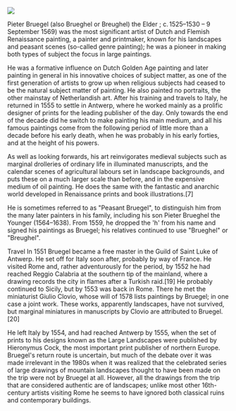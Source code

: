 <a href="https://juncture-digital.org"><img src="https://juncture-digital.org/images/ve-button.png"></a>

<param ve-config 
       title="Pieter Bruegel" 
       banner="https://upload.wikimedia.org/wikipedia/commons/thumb/0/09/Pieter_Bruegel_der_%C3%84ltere_-_Landschaft_mit_der_Flucht_nach_%C3%84gypten.jpg/2560px-Pieter_Bruegel_der_%C3%84ltere_-_Landschaft_mit_der_Flucht_nach_%C3%84gypten.jpg" 
       layout="vertical">

<param ve-entity eid="Q43270"> <!--Pieter Bruegel-->
<param ve-entity eid="Q12892"> <!--Antwerp-->


Pieter Bruegel (also Brueghel or Breughel) the Elder ; c. 1525–1530 – 9 September 1569) was the most significant artist of <span eid="Q610877">Dutch and Flemish Renaissance painting</span>, a painter and printmaker, known for his landscapes and peasant scenes (so-called genre painting); he was a pioneer in making both types of subject the focus in large paintings.
<param ve-image fit="contain" url=https://upload.wikimedia.org/wikipedia/commons/thumb/2/28/Pieter_Bruegel_the_Elder_-_The_Painter_and_the_Buyer%2C_ca._1566_-_Google_Art_Project.jpg/641px-Pieter_Bruegel_the_Elder_-_The_Painter_and_the_Buyer%2C_ca._1566_-_Google_Art_Project.jpg>

He was a formative influence on Dutch Golden Age painting and later painting in general in his innovative choices of subject matter, as one of the first generation of artists to grow up when religious subjects had ceased to be the natural subject matter of painting. He also painted no portraits, the other mainstay of Netherlandish art. After his training and travels to Italy, he returned in 1555 to settle in Antwerp, where he worked mainly as a prolific designer of prints for the leading publisher of the day. Only towards the end of the decade did he switch to make painting his main medium, and all his famous paintings come from the following period of little more than a decade before his early death, when he was probably in his early forties, and at the height of his powers.
<param ve-map center="Q12892" zoom="7">
<param ve-entity eid="Q661566"> <!--Dutch Golden Age-->

As well as looking forwards, his art reinvigorates medieval subjects such as marginal drolleries of ordinary life in illuminated manuscripts, and the calendar scenes of agricultural labours set in <span data-click-image-zoomto="2007,725,670,897">landscape backgrounds</span>, and puts these on a much larger scale than before, and in the expensive medium of oil painting. He does the same with the fantastic and anarchic world developed in Renaissance prints and book illustrations.[7]
<param ve-image url=https://upload.wikimedia.org/wikipedia/commons/b/b4/Pieter_Bruegel_d._%C3%84._106.jpg
        label="Hunters in the Snow"
       author="Pieter Bruegel the Elder">

He is sometimes referred to as "Peasant Bruegel", to distinguish him from the many later painters in his family, including his son Pieter Brueghel the Younger (1564–1638). From 1559, he dropped the 'h' from his name and signed his paintings as Bruegel; his relatives continued to use "Brueghel" or "Breughel".
<param ve-image url=https://upload.wikimedia.org/wikipedia/commons/7/70/Pieter_Bruegel_the_Elder_-_Peasant_Wedding_-_Google_Art_Project_2.jpg>

Travel
In 1551 Bruegel became a free master in the Guild of Saint Luke of Antwerp. He set off for Italy soon after, probably by way of France. He visited Rome and, rather adventurously for the period, by 1552 he had reached Reggio Calabria at the southern tip of the mainland, where a drawing records the city in flames after a Turkish raid.[19] He probably continued to Sicily, but by 1553 was back in Rome. There he met the miniaturist Giulio Clovio, whose will of 1578 lists paintings by Bruegel; in one case a joint work. These works, apparently landscapes, have not survived, but marginal miniatures in manuscripts by Clovio are attributed to Bruegel.[20] 
<param ve-map center="Q220" zoom="7">

He left Italy by 1554, and had reached Antwerp by 1555, when the set of prints to his designs known as the Large Landscapes were published by Hieronymus Cock, the most important print publisher of northern Europe. Bruegel's return route is uncertain, but much of the debate over it was made irrelevant in the 1980s when it was realized that the celebrated series of large drawings of mountain landscapes thought to have been made on the trip were not by Bruegel at all. However, all the drawings from the trip that are considered authentic are of landscapes; unlike most other 16th-century artists visiting Rome he seems to have ignored both classical ruins and contemporary buildings.
<param ve-map center="Q155" zoom="4">
<param ve-map-layer geojson active title="Central Amazonia" url="https://raw.githubusercontent.com/eewrightson/PieterBruegel/main/centralbrazil.json">

